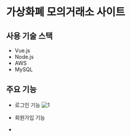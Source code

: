 # 가상화폐 모의거래소 사이트

## 사용 기술 스택
- Vue.js
- Node.js
- AWS
- MySQL

## 주요 기능

- 로그인 기능
  ![1](https://user-images.githubusercontent.com/66678112/113994636-84767380-9890-11eb-8c2b-844b97a51b1e.png)

- 회원가입 기능
- 
